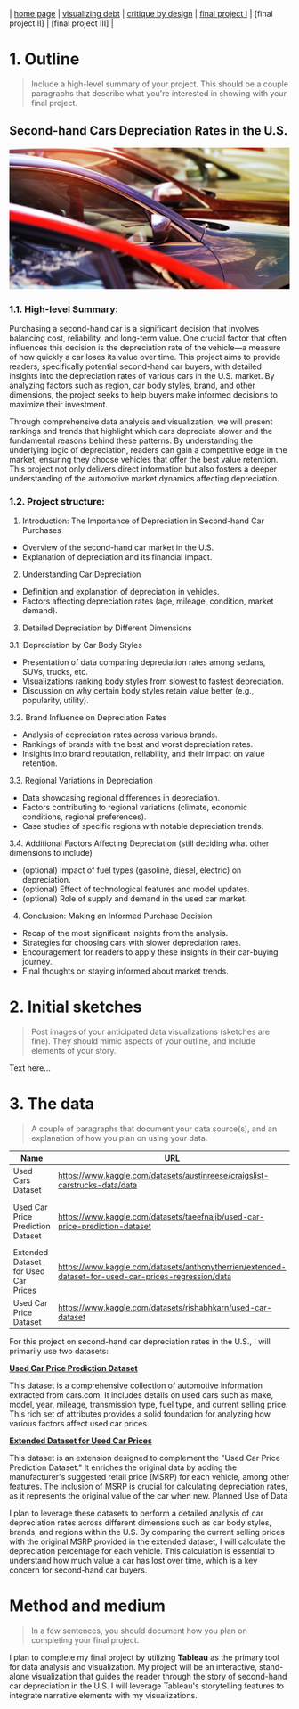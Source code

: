 | [home page](https://davidzouz.github.io/tswd-portfolio/) | [visualizing debt](https://davidzouz.github.io/tswd-portfolio/visualizing-government-debt) | [critique by design](https://davidzouz.github.io/tswd-portfolio/critique-by-design) | [final project I](https://davidzouz.github.io/tswd-portfolio/final-project-part-one) | [final project II] | [final project III] |

# 1. Outline
> Include a high-level summary of your project.  This should be a couple paragraphs that describe what you're interested in showing with your final project. 
 
## Second-hand Cars Depreciation Rates in the U.S.

<img src="car-pic1.png" width="700"/>

### 1.1. High-level Summary:

Purchasing a second-hand car is a significant decision that involves balancing cost, reliability, and long-term value. One crucial factor that often influences this decision is the depreciation rate of the vehicle—a measure of how quickly a car loses its value over time. This project aims to provide readers, specifically potential second-hand car buyers, with detailed insights into the depreciation rates of various cars in the U.S. market. By analyzing factors such as region, car body styles, brand, and other dimensions, the project seeks to help buyers make informed decisions to maximize their investment.

Through comprehensive data analysis and visualization, we will present rankings and trends that highlight which cars depreciate slower and the fundamental reasons behind these patterns. By understanding the underlying logic of depreciation, readers can gain a competitive edge in the market, ensuring they choose vehicles that offer the best value retention. This project not only delivers direct information but also fosters a deeper understanding of the automotive market dynamics affecting depreciation.

### 1.2. Project structure:

1. Introduction: The Importance of Depreciation in Second-hand Car Purchases
   
- Overview of the second-hand car market in the U.S.
- Explanation of depreciation and its financial impact.

2. Understanding Car Depreciation

- Definition and explanation of depreciation in vehicles.
- Factors affecting depreciation rates (age, mileage, condition, market demand).

3. Detailed Depreciation by Different Dimensions

 3.1. Depreciation by Car Body Styles

- Presentation of data comparing depreciation rates among sedans, SUVs, trucks, etc.
- Visualizations ranking body styles from slowest to fastest depreciation.
- Discussion on why certain body styles retain value better (e.g., popularity, utility).

 3.2. Brand Influence on Depreciation Rates

- Analysis of depreciation rates across various brands.
- Rankings of brands with the best and worst depreciation rates.
- Insights into brand reputation, reliability, and their impact on value retention.

 3.3. Regional Variations in Depreciation

- Data showcasing regional differences in depreciation.
- Factors contributing to regional variations (climate, economic conditions, regional preferences).
- Case studies of specific regions with notable depreciation trends.

3.4. Additional Factors Affecting Depreciation (still deciding what other dimensions to include)

- (optional) Impact of fuel types (gasoline, diesel, electric) on depreciation.
- (optional) Effect of technological features and model updates.
- (optional) Role of supply and demand in the used car market.

4. Conclusion: Making an Informed Purchase Decision

- Recap of the most significant insights from the analysis.
- Strategies for choosing cars with slower depreciation rates.
- Encouragement for readers to apply these insights in their car-buying journey.
- Final thoughts on staying informed about market trends.

# 2. Initial sketches
> Post images of your anticipated data visualizations (sketches are fine). They should mimic aspects of your outline, and include elements of your story.  

Text here...

# 3. The data
> A couple of paragraphs that document your data source(s), and an explanation of how you plan on using your data. 

| Name | URL | Description |
|------|-----|-------------|
| Used Cars Dataset | https://www.kaggle.com/datasets/austinreese/craigslist-carstrucks-data/data | Vehicles listings from Craigslist.org within the United States |
| Used Car Price Prediction Dataset | https://www.kaggle.com/datasets/taeefnajib/used-car-price-prediction-dataset | A collection of automotive information extracted from https://www.cars.com |
| Extended Dataset for Used Car Prices | https://www.kaggle.com/datasets/anthonytherrien/extended-dataset-for-used-car-prices-regression/data | This dataset is an extension designed to complement the "Used Car Price Prediction Dataset" |
| Used Car Price Dataset | https://www.kaggle.com/datasets/rishabhkarn/used-car-dataset |  A dataset for predicting used car price |

For this project on second-hand car depreciation rates in the U.S., I will primarily use two datasets:

**[Used Car Price Prediction Dataset](https://www.kaggle.com/datasets/taeefnajib/used-car-price-prediction-dataset)** 

This dataset is a comprehensive collection of automotive information extracted from cars.com. It includes details on used cars such as make, model, year, mileage, transmission type, fuel type, and current selling price. This rich set of attributes provides a solid foundation for analyzing how various factors affect used car prices.

**[Extended Dataset for Used Car Prices](https://www.kaggle.com/datasets/anthonytherrien/extended-dataset-for-used-car-prices-regression/data)**

This dataset is an extension designed to complement the "Used Car Price Prediction Dataset." It enriches the original data by adding the manufacturer's suggested retail price (MSRP) for each vehicle, among other features. The inclusion of MSRP is crucial for calculating depreciation rates, as it represents the original value of the car when new.
Planned Use of Data

I plan to leverage these datasets to perform a detailed analysis of car depreciation rates across different dimensions such as car body styles, brands, and regions within the U.S. By comparing the current selling prices with the original MSRP provided in the extended dataset, I will calculate the depreciation percentage for each vehicle. This calculation is essential to understand how much value a car has lost over time, which is a key concern for second-hand car buyers.

# Method and medium
> In a few sentences, you should document how you plan on completing your final project. 

I plan to complete my final project by utilizing **Tableau** as the primary tool for data analysis and visualization. My project will be an interactive, stand-alone visualization that guides the reader through the story of second-hand car depreciation in the U.S. I will leverage Tableau's storytelling features to integrate narrative elements with my visualizations.
